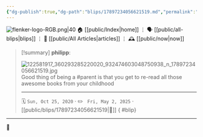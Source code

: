 ```yaml
---
{"dg-publish":true,"dg-path":"blips/17897234056621519.md","permalink":"/blips/17897234056621519/","title":"philipp on instagram @ 2020-10-25"}
---
```



<div class="transclusion internal-embed is-loaded"><div class="markdown-embed">




![flenker-logo-RGB.png|40](/img/user/attachments/flenker-logo-RGB.png)
🏠 [[public/Index\|home]]  ⋮ 🗣️ [[public/all-blips\|blips]] ⋮  📝 [[public/All Articles\|articles]]  ⋮ 🕰️ [[public/now\|now]]


</div></div>


> [!summary] **philipp**:
>
> ![122581917_360293285220020_932474603048750938_n_17897234056621519.jpg](/img/user/attachments/122581917_360293285220020_932474603048750938_n_17897234056621519.jpg)
> Good thing of being a #parent is that you get to re-read all those awesome books from your childhood
> - - -
>
> 🗓️ <code>Sun, Oct 25, 2020</code>  · ✏️ <code> Fri, May 2, 2025</code>  · [[public/blips/17897234056621519\|🔗]]
{ #blip}


- - -

 👾
